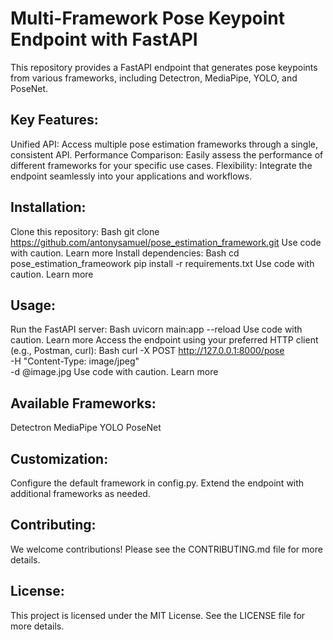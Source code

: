 # Multi-Framework Pose Keypoint Endpoint with FastAPI

This repository provides a FastAPI endpoint that generates pose keypoints from various frameworks, including Detectron, MediaPipe, YOLO, and PoseNet.

## Key Features:

Unified API: Access multiple pose estimation frameworks through a single, consistent API.
Performance Comparison: Easily assess the performance of different frameworks for your specific use cases.
Flexibility: Integrate the endpoint seamlessly into your applications and workflows.
## Installation:

Clone this repository:
Bash
git clone https://github.com/antonysamuel/pose_estimation_framework.git
Use code with caution. Learn more
Install dependencies:
Bash
cd pose_estimation_frameowork
pip install -r requirements.txt
Use code with caution. Learn more
## Usage:

Run the FastAPI server:
Bash
uvicorn main:app --reload
Use code with caution. Learn more
Access the endpoint using your preferred HTTP client (e.g., Postman, curl):
Bash
curl -X POST http://127.0.0.1:8000/pose \
    -H "Content-Type: image/jpeg" \
    -d @image.jpg
Use code with caution. Learn more
## Available Frameworks:

Detectron
MediaPipe
YOLO
PoseNet
## Customization:

Configure the default framework in config.py.
Extend the endpoint with additional frameworks as needed.
## Contributing:

We welcome contributions! Please see the CONTRIBUTING.md file for more details.

## License:

This project is licensed under the MIT License. See the LICENSE file for more details.


